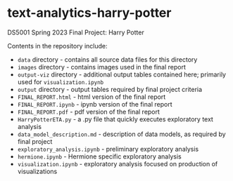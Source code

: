 # text-analytics-harry-potter
DS5001 Spring 2023 Final Project: Harry Potter

Contents in the repository include:
- `data` directory - contains all source data files for this directory
- `images` directory - contains images used in the final report
- `output-viz` directory - additional output tables contained here; primarily used for `visualization.ipynb`
- `output` directory - output tables required by final project criteria
- `FINAL_REPORT.html` - html version of the final report
- `FINAL_REPORT.ipynb` - ipynb version of the final report
- `FINAL_REPORT.pdf` - pdf version of the final report
- `HarryPotterETA.py` - a .py file that quickly executes exploratory text analysis
- `data_model_description.md` - description of data models, as required by final project
- `exploratory_analysis.ipynb` - preliminary exploratory analysis
- `hermione.ipynb` - Hermione specific exploratory analysis
- `visualization.ipynb` - exploratory analysis focused on production of visualizations
